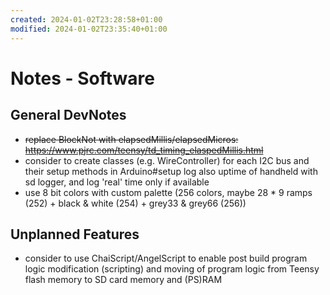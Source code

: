 ```yaml
---
created: 2024-01-02T23:28:58+01:00
modified: 2024-01-02T23:35:40+01:00
---
```


# Notes - Software

## General DevNotes

* ~~replace BlockNot with elapsedMillis/elapsedMicros: https://www.pjrc.com/teensy/td_timing_elaspedMillis.html~~
* consider to create classes (e.g. WireController) for each I2C bus and their setup methods in Arduino#setup
log also uptime of handheld with sd logger, and log 'real' time only if available
* use 8 bit colors with custom palette (256 colors, maybe 28 * 9 ramps (252) + black & white (254) + grey33 & grey66 (256))

## Unplanned Features

* consider to use ChaiScript/AngelScript to enable post build program logic modification (scripting) and moving of program logic from Teensy flash memory to SD card memory and (PS)RAM
